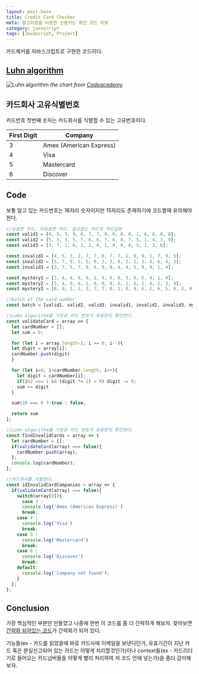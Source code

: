 ```yaml
---
layout: post-base
title: Credit Card Checker
meta: 알고리즘을 이용한 신용카드 확인 코드 리뷰
category: javascript
tags: [Javascript, Project]
---
```

카드체커를 자바스크립트로 구현한 코드이다.

## [Luhn algorithm](https://en.wikipedia.org/wiki/Luhn_algorithm#Description)

![Luhn algorithm]({{site.baseurl}}/img/21-10-01-validator-diagram.svg)
_the chart from [Codeacademy](www.codecademy.com)_

## 카드회사 고유식별번호

카드번호 첫번째 숫자는 카드회사를 식별할 수 있는 고유번호이다.

First Digit | Company
------------ | -------------
3 | Amex (American Express)
4 | Visa
5 | Mastercard
6 | Discover

## Code

보통 알고 있는 카드번호는 16자리 숫자이지만 15자리도 존재하기에 코드짤때 유의해야한다.

```js
//유효한 카드, 미유효한 카드, 알수없는 카드의 카드넘버
const valid1 = [4, 5, 3, 9, 6, 7, 7, 9, 0, 8, 0, 1, 6, 8, 0, 8];
const valid2 = [5, 5, 3, 5, 7, 6, 6, 7, 6, 8, 7, 5, 1, 4, 3, 9];
const valid3 = [3, 7, 1, 6, 1, 2, 0, 1, 9, 9, 8, 5, 2, 3, 6];

const invalid1 = [4, 5, 3, 2, 7, 7, 8, 7, 7, 1, 0, 9, 1, 7, 9, 5];
const invalid2 = [5, 7, 9, 5, 5, 9, 3, 3, 9, 2, 1, 3, 4, 6, 4, 3];
const invalid3 = [3, 7, 5, 7, 9, 6, 0, 8, 4, 4, 5, 9, 9, 1, 4];

const mystery1 = [3, 4, 4, 8, 0, 1, 9, 6, 8, 3, 0, 5, 4, 1, 4];
const mystery2 = [5, 4, 6, 6, 1, 0, 0, 8, 6, 1, 6, 2, 0, 2, 3, 9];
const mystery3 = [6, 0, 1, 1, 3, 7, 7, 0, 2, 0, 9, 6, 2, 6, 5, 6, 2, 0, 3];

//batch of the card number
const batch = [valid1, valid2, valid3, invalid1, invalid2, invalid3, mystery1, mystery2, mystery3];

//Luhn algorithm를 기초로 카드 번호가 유효한지 확인한다.
const validateCard = array => {
  let cardNumber = [];
  let sum = 0;

  for (let i = array.length-1; i >= 0; i--){
  let digit = array[i];
  cardNumber.push(digit)
  }

  for (let i=0; i<cardNumber.length; i++){
    let digit = cardNumber[i];
    if(i%2 === 1 && (digit *= 2) > 9) digit -= 9;
    sum += digit
  }

  sum%10 === 0 ? true : false;

  return sum
};

//Luhn algorithm를 기초로 카드 번호가 유효한지 확인한다.
const findInvalidCards = array => {
  let cardNumber = [];
  if(validateCard(array) === false){
    cardNumber.push(array);
  };
  console.log(cardNumber);
};

//카드회사를 식별한다.
const idInvalidCardCompanies = array => {
  if(validateCard(array) === false){
    switch(array[0]){
      case 3 :
      console.log('Amex (American Express)')
      break;
    case 4 :
      console.log('Visa')
      break;
    case 5 :
      console.log('Mastercard')
      break;
    case 6 :
      console.log('Discover')
      break;
    default:
      console.log('Company not found');
    }
  };
};

```

## Conclusion

가장 핵심적인 부분만 만들었고 나중에 한번 이 코드를 좀 더 간략하게 해보자. 찾아보면 [간략화 되어있는 코드](https://gist.github.com/DiegoSalazar/4075533)가 간략화가 되어 있다.

기능들(ex - 카드를 읽었을때 바로 카드사에 이메일을 보낸다던가, 유효기간이 지난 카드 혹은 분실신고되어 있는 카드는 어떻게 처리할것인가)이나 context들(ex - 카드리더기로 들어오는 카드넘버들을 어떻게 빨리 처리하여 저 코드 안에 넣는가)을 좀더 감미해보자.
